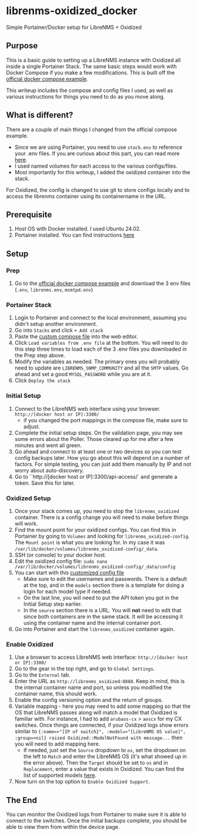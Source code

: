 # librenms-oxidized_docker
Simple Portainer/Docker setup for LibreNMS + Oxidized

## Purpose
This is a basic guide to setting up a LibreNMS instance with Oxidized all inside a single Portainer Stack. The same basic steps would work with Docker Compose if you make a few modifications. This is built off the [official docker compose example](https://github.com/librenms/docker/tree/master/examples/compose).

This writeup includes the compose and config files I used, as well as various instructions for things you need to do as you move along.

## What is different?
There are a couple of main things I changed from the official compose example.
* Since we are using Portainer, you need to use `stack.env` to reference your .env files. If you are curious about this part, you can read more [here](https://www.portainer.io/blog/using-env-files-in-stacks-with-portainer).
* I used named volumes for each access to the various configs/files.
* Most importantly for this writeup, I added the oxidized container into the stack.

For Oxidized, the config is changed to use git to store configs locally and to access the librenms container using its containername in the URL.

## Prerequisite
1. Host OS with Docker installed. I used Ubuntu 24.02.
2. Portainer installed. You can find instructions [here](https://docs.portainer.io/start/install-ce/server/docker/linux)

## Setup

### Prep
1. Go to the [official docker compose example](https://github.com/librenms/docker/tree/master/examples/compose) and download the 3 env files (`.env`, `librenms.env`, `msmtpd.env`)

### Portainer Stack
1. Login to Portainer and connect to the local environment, assuming you didn't setup another environment.
2. Go into `Stacks` and click `+ Add stack`
3. Paste the [custom compose file](compose.yml) into the web editor.
5. Click `Load variables from .env file` at the bottom. You will need to do this step three times to load each of the 3 .env files you downloaded in the Prep step above.
6. Modify the variables as needed. The primary ones you will probably need to update are `LIBRENMS_SNMP_COMMUNITY` and all the `SMTP` values. Go ahead and set a good `MYSQL_PASSWORD` while you are at it.
7. Click `Deploy the stack`

### Initial Setup
1. Connect to the LibreNMS web interface using your browser. `http://[docker host or IP]:3300/`
   - if you changed the port mappings in the compose file, make sure to adjust.
2. Complete the initial setup steps. On the validation page, you may see some errors about the Poller. Those cleared up for me after a few minutes and went all green.
3. Go ahead and connect to at least one or two devices so you can test config backups later. How you go about this will depend on a number of factors. For simple testing, you can just add them manually by IP and not worry about auto-discovery.
4. Go to ``http://[docker host or IP]:3300/api-access/` and generate a token. Save this for later.

### Oxidized Setup
1. Once your stack comes up, you need to stop the `librenms_oxidized` container. There is a config change you will need to make before things will work.
2. Find the mount point for your oxidized configs. You can find this in Portainer by going to `Volumes` and looking for `librenms_oxidized-config`. The `Mount point` is what you are looking for. In my case it was `/var/lib/docker/volumes/librenms_oxidized-config/_data`.
3. SSH (or console) to your docker host.
4. Edit the oxidized config file: `sudo nano /var/lib/docker/volumes/librenms_oxidized-config/_data/config`
5. You can start with this [customized config file](oxidized_config)
   - Make sure to edit the usernames and passwords. There is a default at the top, and in the `models` section there is a template for doing a login for each model type if needed.
   - On the last line, you will need to put the API token you got in the Initial Setup step earlier.
   - In the `source` section there is a URL. You will **not** need to edit that since both containers are in the same stack. It will be accessing it using the container name and the internal container port.
6. Go into Portainer and start the `librenms_oxidized` container again.

### Enable Oxidized
1. Use a browser to access LibreNMS web interface: `http://[docker host or IP]:3300/`
2. Go to the gear in the top right, and go to `Global Settings`.
3. Go to the `External` tab.
4. Enter the URL as `http://librenms_oxidized:8888`. Keep in mind, this is the internal container name and port, so unless you modified the container name, this should work.
5. Enable the config versioning option and the return of groups.
6. Variable mapping - here you may need to add some mapping so that the OS that LibreNMS passes along will match a model that Oxidized is familiar with. For instance, I had to add `arubaos-cx` > `aoscx` for my CX switches. Once things are connected, if your Oxidized logs show errors similar to `{:name=>"[IP of switch}", :model=>"[LibreNMS OS value]", :group=>nil} raised Oxidized::ModelNotFound with message...` then you will need to add mapping here.
   - If needed, just set the `Source` dropdown to `os`, set the dropdown on the left to `Match` and enter the LibreNMS OS (it's what showed up in the error above). Then the `Target` should be set to `os` and in `Replacement`, enter a value that exists in Oxidized. You can find the list of supported models [here](https://github.com/ytti/oxidized/blob/master/docs/Supported-OS-Types.md).
7. Now turn on the top option to `Enable Oxidized Support`.

## The End
You can monitor the Oxidized logs from Portainer to make sure it is able to connect to the switches. Once the initial backups complete, you should be able to view them from within the device page.

